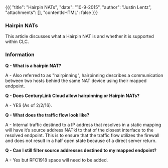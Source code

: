 {{{
  "title": "Hairpin NATs",
  "date": "10-9-2015",
  "author": "Justin Lentz",
  "attachments": [],
  "contentIsHTML": false
}}}

### Hairpin NATs

This article discusses what a Hairpin NAT is and whether it is supported within CLC.

### Information

**Q - What is a hairpin NAT?**

A - Also referred to as "hairpinning", hairpinning describes a communication between two hosts behind the same NAT device using their mapped endpoint.

**Q - Does CenturyLink Cloud allow hairpinning or Hairpin NATs?**

A - YES (As of 2/2/16).

**Q - What does the traffic flow look like?**

A - Internal traffic destined to a IP address that resolves in a static mapping will have it’s source address NAT’d to that of the closest interface to the resolved endpoint.  This is to ensure that the traffic flow utilizes the firewall and does not result in a half open state because of a direct server return.

**Q - Can I still filter source addresses destined to my mapped endpoint?**

A - Yes but RFC1918 space will need to be added.

